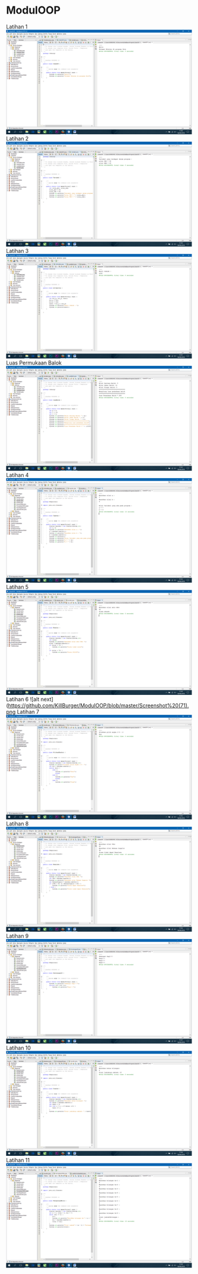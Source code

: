 # ModulOOP
Latihan 1
![alt next](https://github.com/KillBurger/ModulOOP/blob/master/Screenshot%20(65).png)
Latihan 2
![alt next](https://github.com/KillBurger/ModulOOP/blob/master/Screenshot%20(66).png)
Latihan 3
![alt next](https://github.com/KillBurger/ModulOOP/blob/master/Screenshot%20(67).png)
Luas Permukaan Balok
![alt next](https://github.com/KillBurger/ModulOOP/blob/master/Screenshot%20(68).png)
Latihan 4
![alt next](https://github.com/KillBurger/ModulOOP/blob/master/Screenshot%20(69).png)
Latihan 5
![alt next](https://github.com/KillBurger/ModulOOP/blob/master/Screenshot%20(70).png)
Latihan 6
![alt next](https://github.com/KillBurger/ModulOOP/blob/master/Screenshot%20(71).png
Latihan 7
![alt next](https://github.com/KillBurger/ModulOOP/blob/master/Screenshot%20(72).png)
Latihan 8
![alt next](https://github.com/KillBurger/ModulOOP/blob/master/Screenshot%20(73).png)
Latihan 9
![alt next](https://github.com/KillBurger/ModulOOP/blob/master/Screenshot%20(74).png)
Latihan 10
![alt next](https://github.com/KillBurger/ModulOOP/blob/master/Screenshot%20(75).png)
Latihan 11
![alt next](https://github.com/KillBurger/ModulOOP/blob/master/Screenshot%20(76).png)

